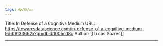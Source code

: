 ```yaml
---
tags: 📥️/🌐/💤
---
```


Title:  In Defense of a Cognitive Medium
URL:  https://towardsdatascience.com/in-defense-of-a-cognitive-medium-9d6f91336625?gi=db6b1005dd8c
Author: [[Lucas Soares]]
 
 ---
